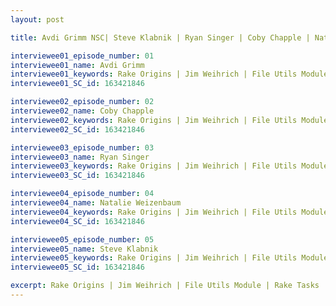 ```yaml
---
layout: post

title: Avdi Grimm NSC| Steve Klabnik | Ryan Singer | Coby Chapple | Natalie Weizenbaum

interviewee01_episode_number: 01
interviewee01_name: Avdi Grimm
interviewee01_keywords: Rake Origins | Jim Weihrich | File Utils Module | Rake Tasks
interviewee01_SC_id: 163421846 

interviewee02_episode_number: 02
interviewee02_name: Coby Chapple
interviewee02_keywords: Rake Origins | Jim Weihrich | File Utils Module | Rake Tasks
interviewee02_SC_id: 163421846

interviewee03_episode_number: 03
interviewee03_name: Ryan Singer
interviewee03_keywords: Rake Origins | Jim Weihrich | File Utils Module | Rake Tasks
interviewee03_SC_id: 163421846

interviewee04_episode_number: 04
interviewee04_name: Natalie Weizenbaum
interviewee04_keywords: Rake Origins | Jim Weihrich | File Utils Module | Rake Tasks
interviewee04_SC_id: 163421846

interviewee05_episode_number: 05
interviewee05_name: Steve Klabnik
interviewee05_keywords: Rake Origins | Jim Weihrich | File Utils Module | Rake Tasks
interviewee05_SC_id: 163421846

excerpt: Rake Origins | Jim Weihrich | File Utils Module | Rake Tasks | Rake Origins | Jim Weihrich | File Utils Module | Rake Tasks | Rake Origins | Jim Weihrich | File Utils Module | Rake Tasks | Rake Origins | Jim Weihrich | File Utils Module | Rake Tasks
---
```

